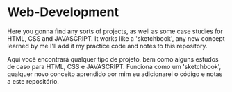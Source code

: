 # Web-Development

Here you gonna find any sorts of projects, as well as some case studies for HTML, CSS and JAVASCRIPT. It works like a 'sketchbook', any new concept learned by me I'll
add it my practice code and notes to this repository.

Aqui você encontrará qualquer tipo de projeto, bem como alguns estudos de caso para HTML, CSS e JAVASCRIPT. Funciona como um 'sketchbook', qualquer novo conceito aprendido 
por mim eu adicionarei o código e notas a este repositório.
